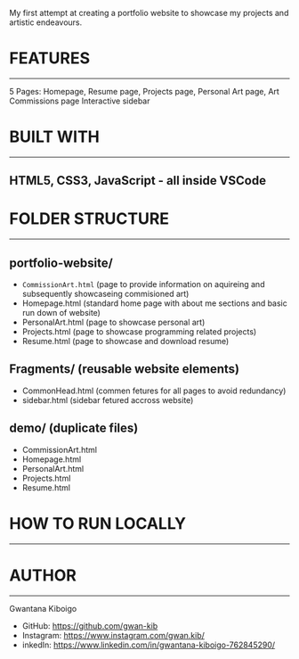 My first attempt at creating a portfolio website to showcase my projects and artistic endeavours.

# FEATURES
--------
5 Pages: Homepage, Resume page, Projects page, Personal Art page, Art Commissions page
Interactive sidebar

# BUILT WITH
----------
## HTML5, CSS3, JavaScript - all inside VSCode

# FOLDER STRUCTURE
----------------
## portfolio-website/
- `CommissionArt.html`  (page to provide information on aquireing and subsequently showcaseing commisioned art)
- Homepage.html  (standard home page with about me sections and basic run down of website)
- PersonalArt.html  (page to showcase personal art)
- Projects.html  (page to showcase programming related projects)
- Resume.html  (page to showcase and download resume)
##   Fragments/  (reusable website elements)
- CommonHead.html  (commen fetures for all pages to avoid redundancy)
- sidebar.html  (sidebar fetured accross website)
##  demo/  (duplicate files)
- CommissionArt.html
- Homepage.html
- PersonalArt.html
- Projects.html
- Resume.html

# HOW TO RUN LOCALLY
------------------


# AUTHOR
------
Gwantana Kiboigo
- GitHub: https://github.com/gwan-kib
- Instagram: https://www.instagram.com/gwan.kib/
- inkedIn: https://www.linkedin.com/in/gwantana-kiboigo-762845290/
